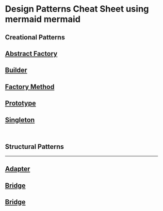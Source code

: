 # Design Patterns Cheat Sheet using mermaid mermaid

## Creational Patterns
## [Abstract Factory](creational-patterns/abstract_factory.md)

## [Builder](creational-patterns/builder.md)
## [Factory Method](creational-patterns/factory_method)
## [Prototype](creational-patterns/prototype.md)
## [Singleton](creational-patterns/singleton.md)

$~$
## Structural Patterns
---
## [Adapter](creational-patterns/adapter.md)
## [Bridge](creational-patterns/bridge.md)
## [Bridge](creational-patterns/composite.md)

